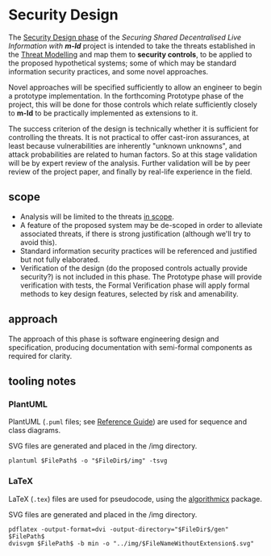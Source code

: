 # Security Design

The [Security Design phase](https://github.com/m-ld/m-ld-security-spec/issues/2) of the _Securing Shared Decentralised Live Information with **m-ld**_ project is intended to take the threats established in the [Threat Modelling](../threats) and map them to **security controls**, to be applied to the proposed hypothetical systems; some of which may be standard information security practices, and some novel approaches.

Novel approaches will be specified sufficiently to allow an engineer to begin a prototype implementation. In the forthcoming Prototype phase of the project, this will be done for those controls which relate sufficiently closely to **m-ld** to be practically implemented as extensions to it.

The success criterion of the design is technically whether it is sufficient for controlling the threats. It is not practical to offer cast-iron assurances, at least because vulnerabilities are inherently "unknown unknowns", and attack probabilities are related to human factors. So at this stage validation will be by expert review of the analysis. Further validation will be by peer review of the project paper, and finally by real-life experience in the field.

## scope

- Analysis will be limited to the threats [in scope](../threats/README.md#scope).
- A feature of the proposed system may be de-scoped in order to alleviate associated threats, if there is strong justification (although we'll try to avoid this).
- Standard information security practices will be referenced and justified but not fully elaborated.
- Verification of the design (do the proposed controls actually provide security?) is not included in this phase. The Prototype phase will provide verification with tests, the Formal Verification phase will apply formal methods to key design features, selected by risk and amenability.

## approach

The approach of this phase is software engineering design and specification, producing documentation with semi-formal components as required for clarity.

## tooling notes

### PlantUML

PlantUML (`.puml` files; see [Reference Guide](http://pdf.plantuml.net/PlantUML_Language_Reference_Guide_en.pdf)) are used for sequence and class diagrams.

SVG files are generated and placed in the /img directory.

```
plantuml $FilePath$ -o "$FileDir$/img" -tsvg
```

### LaTeX

LaTeX (`.tex`) files are used for pseudocode, using the [algorithmicx](https://ctan.org/pkg/algorithmicx) package.

SVG files are generated and placed in the /img directory.

```
pdflatex -output-format=dvi -output-directory="$FileDir$/gen" $FilePath$
dvisvgm $FilePath$ -b min -o "../img/$FileNameWithoutExtension$.svg"
```